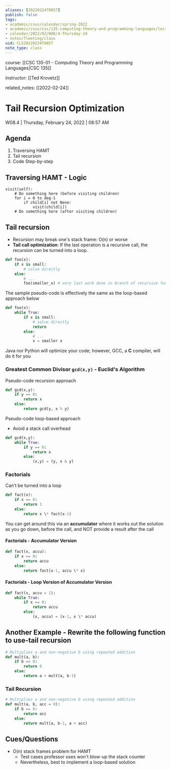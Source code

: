 ```yaml
---
aliases: [20220224T0857]
publish: false
tags:
- academic/csus/calendar/spring-2022
- academic/csus/csc/135-computing-theory-and-programming-languages/lecture-sec-01
- calendar/2022/02/W08/4-Thursday-24
- notes/fleeting/class
uid: CLS20220224T0857
note_type: class
---
```


course: [[CSC 135-01 - Computing Theory and Programming Languages|CSC 135]]

instructor: [[Ted Krovetz]]

related_notes: [[2022-02-24]]

# Tail Recursion Optimization

W08.4 | Thursday, February 24, 2022 | 08:57 AM

## Agenda

1. Traversing HAMT
2. Tail recursion
3. Code Step-by-step

## Traversing HAMT - Logic

```text
visit(self):
	# Do something here (before visiting children)
	for i = 0 to deg-1
		if child[i] not None:
			visit(child[i])
	# Do something here (after visiting children)
```

## Tail recursion

- Recursion may break one's stack frame: O(n) or worse
- **Tail call optimization**: If the last operation is a recursive call, the recursion can be turned into a loop.

```python
def foo(x):
	if x is small:
		# solve directly
	else:
		# ...
		foo(smaller_x) # very last work done in branch of recursive function
```

The sample pseudo-code is effectively the same as the loop-based approach below

```python
def foo(x):
	while True:
		if x is small:
			# solve directly
			return
		else:
			# ...
			x = smaller x
```

Java nor Python will optimize your code; however, GCC, a **C** compiler, will do it for you

### Greatest Common Divisor `gcd(x,y)` - Euclid's Algorithm

Pseudo-code recursion approach

```python
def gcd(x,y):
	if y == 0:
		return x
	else:
		return gcd(y, x % y)
```

Pseudo-code loop-based approach

- Avoid a stack call overhead

```python
def gcd(x,y):
	while True:
		if y == 0:
			return x
		else:
			(x,y) = (y, x & y)
```

### Factorials

Can't be turned into a loop

```python
def fact(x):
	if x == 0:
		return 1
	else:
		return x \* fact(x-1)
```

You can get around this via an **accumulator** where it works out the solution as you go down, before the call, and NOT provide a result after the call

#### Factorials - Accumulator Version

```python
def fact(x, accu):
	if x == 0:
		return accu
	else:
		return fact(x-1, accu \* x)
```

#### Factorials - Loop Version of Accumulator Version

```python
def fact(x, accu = 1):
	while True:
		if x == 0:
			return accu
		else:
			(x, accu) = (x-1, x \* accu)
```

## Another Example - Rewrite the following function to use-tail recursion

```python
# Multiplies a and non-negative b using repeated addition
def mult(a, b):  
    if b == 0:  
        return 0  
    else:  
        return a + mult(a, b-1)
```

### Tail Recursion

```python
# Multiplies a and non-negative b using repeated addition
def mult(a, b, acc = 0):
    if b == 0:
        return acc
    else:
        return mult(a, b-1, a + acc)
```

## Cues/Questions

- O(n) stack frames problem for HAMT
	- Test cases professor uses won't blow-up the stack counter
	- Nevertheless, best to implement a loop-based solution
